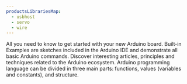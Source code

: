 ```yaml
---
productsLibrariesMap:
  - usbhost
  - servo
  - wire
---
```


<EssentialsColumn title="First Steps">
  <EssentialElement title="Quickstart Guide" type="getting-started" link="/software/ide-v2/tutorials/ide-v2-board-manager">
    All you need to know to get started with your new Arduino board.
  </EssentialElement>

</EssentialsColumn>

<EssentialsColumn title="Arduino Basics">
  <EssentialElement title="Built-in Examples" type="tutorial" link="/built-in-examples/">
    Built-in Examples are sketches included in the Arduino IDE and demonstrate all basic Arduino commands.
  </EssentialElement>
  <EssentialElement title="Learn" type="resource" link="/learn/">
    Discover interesting articles, principles and techniques related to the Arduino ecosystem.
  </EssentialElement>
  <EssentialElement title="Language References" type="resource" link="https://www.arduino.cc/reference/en/">
  Arduino programming language can be divided in three main parts: functions, values (variables and constants), and structure.
  </EssentialElement>
</EssentialsColumn>